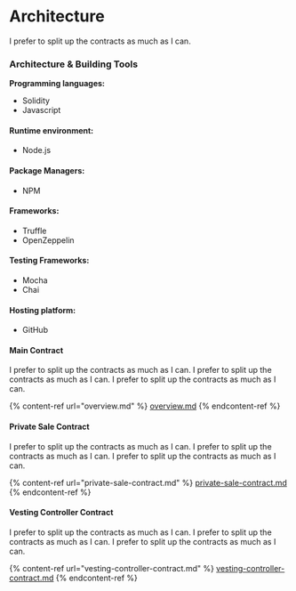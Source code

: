 # Architecture

I prefer to split up the contracts as much as I can.

### Architecture & Building Tools



**Programming languages:**

* Solidity
* Javascript

#### Runtime environment:

* Node.js

#### Package Managers:

* NPM

#### Frameworks:

* Truffle
* OpenZeppelin

#### Testing Frameworks:

* Mocha
* Chai

#### Hosting platform:

* GitHub

#### Main Contract

I prefer to split up the contracts as much as I can. I prefer to split up the contracts as much as I can. I prefer to split up the contracts as much as I can.

{% content-ref url="overview.md" %}
[overview.md](overview.md)
{% endcontent-ref %}

#### Private Sale Contract

I prefer to split up the contracts as much as I can. I prefer to split up the contracts as much as I can. I prefer to split up the contracts as much as I can.

{% content-ref url="private-sale-contract.md" %}
[private-sale-contract.md](private-sale-contract.md)
{% endcontent-ref %}

#### Vesting Controller Contract

I prefer to split up the contracts as much as I can. I prefer to split up the contracts as much as I can. I prefer to split up the contracts as much as I can.

{% content-ref url="vesting-controller-contract.md" %}
[vesting-controller-contract.md](vesting-controller-contract.md)
{% endcontent-ref %}
